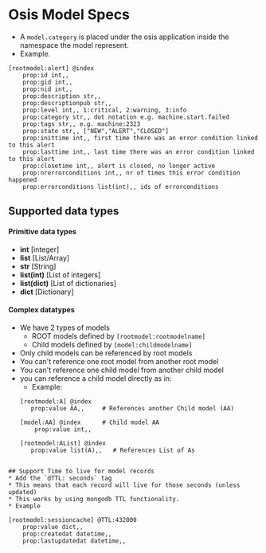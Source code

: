 # Osis Model Specs

* A `model.category` is placed under the osis application inside the namespace the model represent.
* Example.
```
[rootmodel:alert] @index
    prop:id int,,
    prop:gid int,,
    prop:nid int,,
    prop:description str,,
    prop:descriptionpub str,,
    prop:level int,, 1:critical, 2:warning, 3:info
    prop:category str,, dot notation e.g. machine.start.failed
    prop:tags str,, e.g. machine:2323
    prop:state str,, ["NEW","ALERT","CLOSED"]
    prop:inittime int,, first time there was an error condition linked to this alert
    prop:lasttime int,, last time there was an error condition linked to this alert
    prop:closetime int,, alert is closed, no longer active
    prop:nrerrorconditions int,, nr of times this error condition happened
    prop:errorconditions list(int),, ids of errorconditions
```

## Supported data types

#### Primitive data types
   * **int**     [integer]
   * **list**    [List/Array]
   * **str**     [String]
   * **list(int)**   [List of integers]
   * **list(dict)**  [List of dictionaries]
   * **dict**        [Dictionary]

#### Complex datatypes
   * We have 2 types of models 
     * ROOT models defined by ```[rootmodel:rootmodelname]```
     * Child models defined by ```[model:childmodelname]```
   * Only child models can be referenced by root models
   * You can't reference one root model from another root model
   * You can't reference one child model from another child model
   * you can reference a child model directly as in:
     * Example:
      ```
      [rootmodel:A] @index
         prop:value AA,,     # References another Child model (AA)

      [model:AA] @index      # Child model AA
          prop:value int,,

      [rootmodel:AList] @index  
         prop:value list(A),,   # References List of As
```

## Support Time to live for model records
* Add the `@TTL: seconds` tag
* This means that each record will live for those seconds (unless updated)
* This works by using mongodb TTL functionality.
* Example
```
    [rootmodel:sessioncache] @TTL:432000
        prop:value dict,,
        prop:createdat datetime,,
        prop:lastupdatedat datetime,,
```

